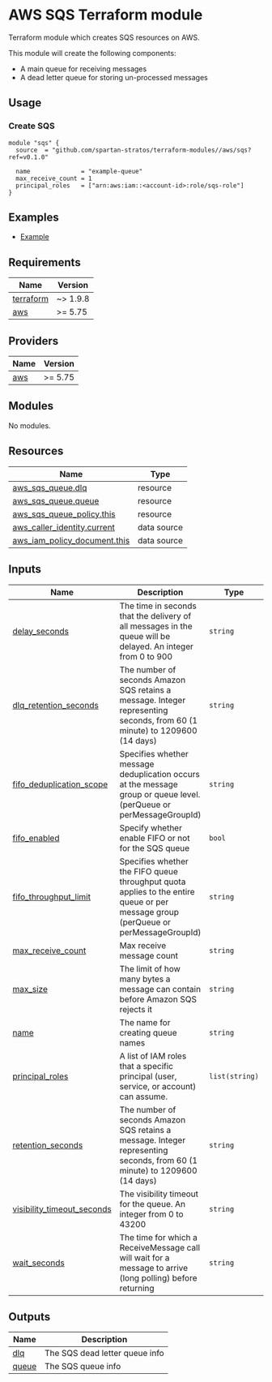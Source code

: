 # AWS SQS Terraform module
Terraform module which creates SQS resources on AWS.

This module will create the following components:
- A main queue for receiving messages
- A dead letter queue for storing un-processed messages

## Usage
### Create SQS
```hcl
module "sqs" {
  source  = "github.com/spartan-stratos/terraform-modules//aws/sqs?ref=v0.1.0"

  name              = "example-queue"
  max_receive_count = 1
  principal_roles   = ["arn:aws:iam::<account-id>:role/sqs-role"]
}
```

## Examples
- [Example](./examples/complete/)

<!-- BEGIN_TF_DOCS -->
## Requirements

| Name | Version  |
|------|----------|
| <a name="requirement_terraform"></a> [terraform](#requirement\_terraform) | ~> 1.9.8 |
| <a name="requirement_aws"></a> [aws](#requirement\_aws) | \>= 5.75 |

## Providers

| Name | Version  |
|------|----------|
| <a name="provider_aws"></a> [aws](#provider\_aws) | \>= 5.75 |

## Modules

No modules.

## Resources

| Name | Type |
|------|------|
| [aws_sqs_queue.dlq](https://registry.terraform.io/providers/hashicorp/aws/latest/docs/resources/sqs_queue) | resource |
| [aws_sqs_queue.queue](https://registry.terraform.io/providers/hashicorp/aws/latest/docs/resources/sqs_queue) | resource |
| [aws_sqs_queue_policy.this](https://registry.terraform.io/providers/hashicorp/aws/latest/docs/resources/sqs_queue_policy) | resource |
| [aws_caller_identity.current](https://registry.terraform.io/providers/hashicorp/aws/latest/docs/data-sources/caller_identity) | data source |
| [aws_iam_policy_document.this](https://registry.terraform.io/providers/hashicorp/aws/latest/docs/data-sources/iam_policy_document) | data source |

## Inputs

| Name                                                                                                                 | Description                                                                                                                        | Type           | Default    | Required |
|----------------------------------------------------------------------------------------------------------------------|------------------------------------------------------------------------------------------------------------------------------------|----------------|------------|:--------:|
| <a name="input_delay_seconds"></a> [delay\_seconds](#input\_delay\_seconds)                                          | The time in seconds that the delivery of all messages in the queue will be delayed. An integer from 0 to 900                       | `string`       | `"0"`      |    no    |
| <a name="input_dlq_retention_seconds"></a> [dlq\_retention\_seconds](#input\_dlq\_retention\_seconds)                | The number of seconds Amazon SQS retains a message. Integer representing seconds, from 60 (1 minute) to 1209600 (14 days)          | `string`       | `"259200"` |    no    |
| <a name="input_fifo_deduplication_scope"></a> [fifo\_deduplication\_scope](#input\_fifo\_deduplication\_scope)       | Specifies whether message deduplication occurs at the message group or queue level. (perQueue or perMessageGroupId)                | `string`       | `null`     |    no    |
| <a name="input_fifo_enabled"></a> [fifo\_enabled](#input\_fifo\_enabled)                                             | Specify whether enable FIFO or not for the SQS queue                                                                               | `bool`         | `false`    |    no    |
| <a name="input_fifo_throughput_limit"></a> [fifo\_throughput\_limit](#input\_fifo\_throughput\_limit)                | Specifies whether the FIFO queue throughput quota applies to the entire queue or per message group (perQueue or perMessageGroupId) | `string`       | `null`     |    no    |
| <a name="input_max_receive_count"></a> [max\_receive\_count](#input\_max\_receive\_count)                            | Max receive message count                                                                                                          | `string`       | `"3"`      |    no    |
| <a name="input_max_size"></a> [max\_size](#input\_max\_size)                                                         | The limit of how many bytes a message can contain before Amazon SQS rejects it                                                     | `string`       | `"2048"`   |    no    |
| <a name="input_name"></a> [name](#input\_name)                                                                       | The name for creating queue names                                                                                                  | `string`       | n/a        |   yes    |
| <a name="input_principal_roles"></a> [principal\_roles](#input\_principal\_roles)                                    | A list of IAM roles that a specific principal (user, service, or account) can assume.                                              | `list(string)` | `null`     |    no    |
| <a name="input_retention_seconds"></a> [retention\_seconds](#input\_retention\_seconds)                              | The number of seconds Amazon SQS retains a message. Integer representing seconds, from 60 (1 minute) to 1209600 (14 days)          | `string`       | `"86400"`  |    no    |
| <a name="input_visibility_timeout_seconds"></a> [visibility\_timeout\_seconds](#input\_visibility\_timeout\_seconds) | The visibility timeout for the queue. An integer from 0 to 43200                                                                   | `string`       | `"30"`     |    no    |
| <a name="input_wait_seconds"></a> [wait\_seconds](#input\_wait\_seconds)                                             | The time for which a ReceiveMessage call will wait for a message to arrive (long polling) before returning                         | `string`       | `"10"`     |    no    |

## Outputs

| Name | Description |
|------|-------------|
| <a name="output_dlq"></a> [dlq](#output\_dlq) | The SQS dead letter queue info |
| <a name="output_queue"></a> [queue](#output\_queue) | The SQS queue info |
<!-- END_TF_DOCS -->